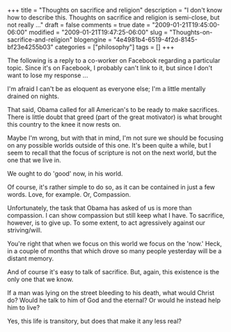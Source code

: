 +++
title = "Thoughts on sacrifice and religion"
description = "I don't know how to describe this. Thoughts on sacrifice and religion is semi-close, but not really ..."
draft = false
comments = true
date = "2009-01-21T19:45:00-06:00"
modified = "2009-01-21T19:47:25-06:00"
slug = "Thoughts-on-sacrifice-and-religion"
blogengine = "4e4981b4-6519-4f2d-8145-bf23e4255b03"
categories = ["philosophy"]
tags = []
+++

<div class="note">
<p>
The following is a reply to a co-worker on Facebook regarding a particular topic. Since it&#39;s on Facebook, I probably can&#39;t link to it, but since I don&#39;t want to lose my response ... 
</p>
</div>
<p>
I&#39;m afraid I can&#39;t be as eloquent as everyone else; I&#39;m a little mentally drained on nights. 
</p>
<p>
That said, Obama called for all American&#39;s to be ready to make sacrifices. There is little doubt that greed (part of the great motivator) is what brought this country to the knee it now rests on. 
</p>
<p>
Maybe I&#39;m wrong, but with that in mind, I&#39;m not sure we should be focusing on any possible worlds outside of this one. It&#39;s been quite a while, but I seem to recall that the focus of scripture is not on the next world, but the one that we live in. 
</p>
<p>
We ought to do &#39;good&#39; now, in his world. 
</p>
<p>
Of course, it&#39;s rather simple to do so, as it can be contained in just a few words. Love, for example. Or, Compassion. 
</p>
<p>
Unfortunately, the task that Obama has asked of us is more than compassion. I can show compassion but still keep what I have. To sacrifice, however, is to give up. To some extent, to act agressively against our striving/will. 
</p>
<p>
You&#39;re right that when we focus on this world we focus on the &#39;now.&#39; Heck, in a couple of months that which drove so many people yesterday will be a distant memory. 
</p>
<p>
And of course it&#39;s easy to talk of sacrifice. But, again, this existence is the only one that we know. 
</p>
<p>
If a man was lying on the street bleeding to his death, what would Christ do? Would he talk to him of God and the eternal? Or would he instead help him to live? 
</p>
<p>
Yes, this life is transitory, but does that make it any less real? 
</p>

